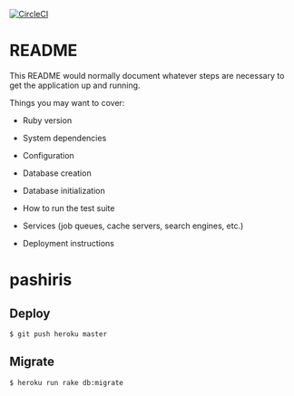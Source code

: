 [![CircleCI](https://circleci.com/gh/Yuji-Tani/pashiris.svg?style=svg)](https://circleci.com/gh/Yuji-Tani/pashiris)

# README

This README would normally document whatever steps are necessary to get the
application up and running.

Things you may want to cover:

* Ruby version

* System dependencies

* Configuration

* Database creation

* Database initialization

* How to run the test suite

* Services (job queues, cache servers, search engines, etc.)

* Deployment instructions


# pashiris

## Deploy

```
$ git push heroku master
```

## Migrate

```
$ heroku run rake db:migrate 
```
